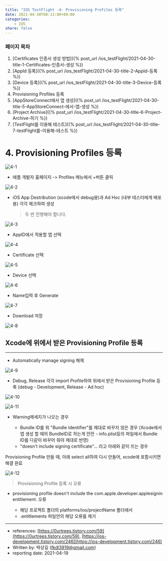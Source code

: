 ```yaml
---
title: "IOS TestFlight -4- Provisioning Profiles 등록"
date: 2021-04-30T00:13:00+09:00
categories: 
    - IOS
share: false
---
```


### 페이지 목차
1. [Certificates 인증서 생성 방법]({% post_url /ios_testFlight/2021-04-30-title-1-Certificates-인증서-생성 %})
2. [AppId 등록]({% post_url /ios_testFlight/2021-04-30-title-2-AppId-등록 %})
3. [Device 등록]({% post_url /ios_testFlight/2021-04-30-title-3-Device-등록 %})
4. Provisioning Profiles 등록
5. [AppStoreConnect에서 앱 생성]({% post_url /ios_testFlight/2021-04-30-title-5-AppStoreConnect-에서-앱-생성 %})
6. [Project Archive]({% post_url /ios_testFlight/2021-04-30-title-6-Project-Archive-하기 %})
7. [TestFlight를 이용해 테스트]({% post_url /ios_testFlight/2021-04-30-title-7-testFlight를-이용해-테스트 %})


# 4. Provisioning Profiles 등록

![4-1](/images/ios_testFlight/4-1.png)

- 애플 개발자 홈페이지 -> Profiles 메뉴에서 +버튼 클릭

![4-2](/images/ios_testFlight/4-2.png)

- iOS App Destribution (xcode에서 debug용)과 Ad Hoc (내부 테스터에게 배포용) 각각 체크하여 생성
  > 두 번 진행해야 합니다.

![4-3](/images/ios_testFlight/4-3.png)

- AppID에서 적용할 앱 선택

![4-4](/images/ios_testFlight/4-4.png)

- Certificate 선택

![4-5](/images/ios_testFlight/4-5.png)

- Device 선택

![4-6](/images/ios_testFlight/4-6.png)

- Name입력 후 Generate

![4-7](/images/ios_testFlight/4-7.png)

- Download 저장

![4-8](/images/ios_testFlight/4-8.png)

## Xcode에 위에서 받은 Provisioning Profile 등록

---

- Automatically manage signing 해제

![4-9](/images/ios_testFlight/4-9.png)

- Debug, Release 각각 import Profile하여 위에서 받은 Provisioning Profile 등록 (debug - Development, Release - Ad hoc)

![4-10](/images/ios_testFlight/4-10.png)

![4-11](/images/ios_testFlight/4-11.png)

- Warning메세지가 나오는 경우

  - Bundle ID를 위 "Bundle Identifier"를 제대로 바꾸지 않은 경우 (Xcode에서 앱 생성 할 때의 BundleID로 하는게 안전 - info.plist등의 파일에서 Bundle ID를 다같이 바꾸어 줘야 제대로 반영)
  - "doesn't include signing certificate"... 라고 아래와 같이 뜨는 경우

Provisioning Profile 만들 때, 아래 select all하여 다시 만들어, xcode에 포함시키면 해결 완료

![4-12](/images/ios_testFlight/4-12.png)

> Provisioning Profile 등록 시 오류

- provisioning profile doesn't include the com.apple.developer.applesignin entitlement. 오류

  - 해당 프로젝트 폴더의 platforms/ios/projectName 폴더에서
  - .entitlements 파일안의 해당 오류를 제거

---

- references: [https://0urtrees.tistory.com/59](https://0urtrees.tistory.com/59), [https://ios-development.tistory.com/246](https://ios-development.tistory.com/246)
- Written by: 박상길 (fkdl3919@gmail.com)
- reporting date: 2021-04-19